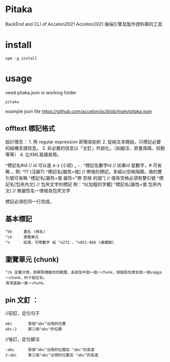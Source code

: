 # Pitaka
BackEnd and CLI of Accelon2021
Accelon2021 後端引擎及製作資料庫的工具

# install 

    npm -g install


# usage
need pitaka.json in working folder

    pitaka

example json file
https://github.com/accelon/sc/blob/main/pitaka.json


## offtext 標記格式

設計理念：
    1. 用 regular expression 即簡易剖析
    2. 從純文本開始，只標記必要的結構支撐信息。
    3. 非必要的信息以「文釘」外部化。（如腳注、原書頁碼、校勘等等）
    4. 比XML易讀易用。


   ^標記名#id                   //  id 可以是 a-z (小寫) _ - .
   ^標記名數字id                 //  如果id 是數字，# 可省略 ，例:  ^f7    (注腳7)
   ^標記名[屬性=值]              // 帶值的標記，多組以空格隔開，值的雙引號可省略
   ^標記名[屬性=值 屬性="帶 空格 的值"]    // 值有空格必須有雙引號
   ^標記名[包夾內文]                     // 包夾文字的標記  例：^b[加粗的字體]
   ^標記名[屬性=值 包夾內文]              // 無屬性名一律視為包夾文字

標記必須在同一行完成。

## 基本標記


    ^bk     書名 (冊名)
    ^ck     瀏覽單元
    ^n      段落，可帶數字 如 ^n272 ，^n851-860 (連續號)




## 瀏覽單元 (chunk)

    ^ck 定義分卷，即網頁捲動的的範圍，長部及中部一經一chunk，相經部及增支部一個vagga一chunk，約十經左右。
    清淨道論一章一chunk。

## pin 文釘 ：
//前釘，定位句子

    abc       首個"abc"出現的位置
    abc:2     第三個"abc"的位置
    
//後訂，定位腳注

    :abc      首個"abc"出現的位置加 "abc"的長度
    2:abc     第三個"abc"出現的位置加 "abc"的長度
    
